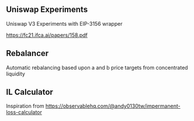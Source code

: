 ## Uniswap Experiments

Uniswap V3 Experiments with EIP-3156 wrapper

https://fc21.ifca.ai/papers/158.pdf


## Rebalancer

Automatic rebalancing based upon a and b price targets from concentrated liquidity


## IL Calculator
Inspiration from https://observablehq.com/@andy0130tw/impermanent-loss-calculator
